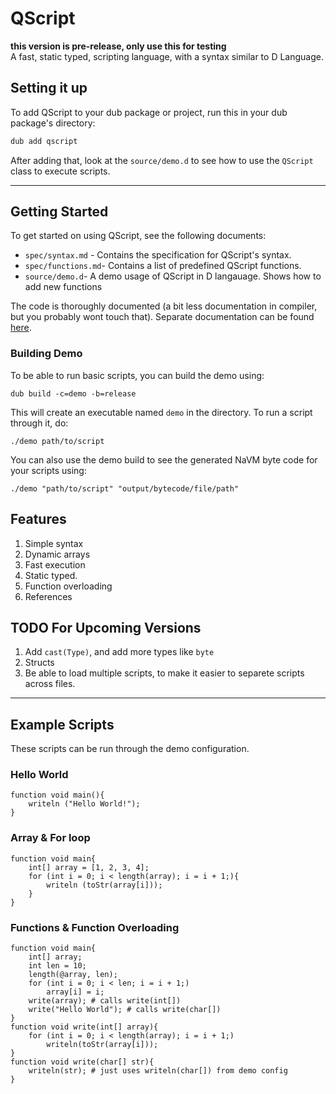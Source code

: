 # QScript

**this version is pre-release, only use this for testing**  
A fast, static typed, scripting language, with a syntax similar to D Language.

## Setting it up

To add QScript to your dub package or project, run this in your dub package's directory:

```bash
dub add qscript
```

After adding that, look at the `source/demo.d` to see how to use the `QScript` class to execute scripts.

---

## Getting Started

To get started on using QScript, see the following documents:

* `spec/syntax.md` - Contains the specification for QScript's syntax.
* `spec/functions.md`- Contains a list of predefined QScript functions.
* `source/demo.d`- A demo usage of QScript in D langauage. Shows how to add new functions

The code is thoroughly documented (a bit less documentation in compiler, but you probably wont touch that). Separate documentation can be found [here](https://qscript.dpldocs.info/).

### Building Demo

To be able to run basic scripts, you can build the demo using:  

`dub build -c=demo -b=release`  

This will create an executable named `demo` in the directory. To run a script through it, do:  

`./demo path/to/script`  

You can also use the demo build to see the generated NaVM byte code for your scripts using:  

`./demo "path/to/script" "output/bytecode/file/path"`

## Features

1. Simple syntax
1. Dynamic arrays
1. Fast execution
1. Static typed.
1. Function overloading
1. References

## TODO For Upcoming Versions

1. Add `cast(Type)`, and add more types like `byte`
1. Structs
1. Be able to load multiple scripts, to make it easier to separete scripts across files.

---

## Example Scripts

These scripts can be run through the demo configuration.

### Hello World

```
function void main(){
	writeln ("Hello World!");
}
```

### Array & For loop

```
function void main{
	int[] array = [1, 2, 3, 4];
	for (int i = 0; i < length(array); i = i + 1;){
		writeln (toStr(array[i]));
	}
}
```

### Functions & Function Overloading
```
function void main{
	int[] array;
	int len = 10;
	length(@array, len);
	for (int i = 0; i < len; i = i + 1;)
		array[i] = i;
	write(array); # calls write(int[])
	write("Hello World"); # calls write(char[])
}
function void write(int[] array){
	for (int i = 0; i < length(array); i = i + 1;)
		writeln(toStr(array[i]));
}
function void write(char[] str){
	writeln(str); # just uses writeln(char[]) from demo config
}

```
